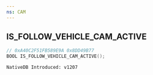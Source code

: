 ```yaml
---
ns: CAM
---
```

## IS_FOLLOW_VEHICLE_CAM_ACTIVE

```c
// 0xA40C2F51FB589E9A 0x8DD49B77
BOOL IS_FOLLOW_VEHICLE_CAM_ACTIVE();
```

```
NativeDB Introduced: v1207
```

